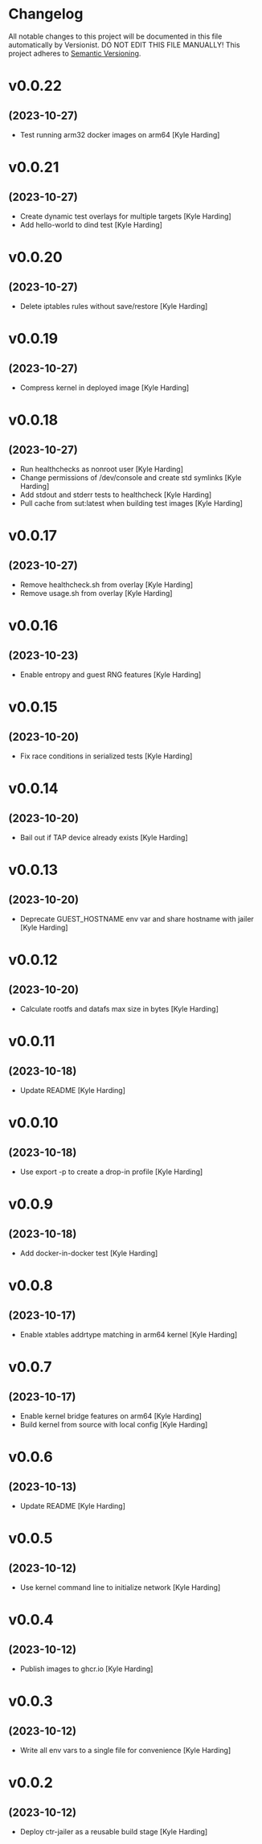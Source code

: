# Changelog

All notable changes to this project will be documented in this file
automatically by Versionist. DO NOT EDIT THIS FILE MANUALLY!
This project adheres to [Semantic Versioning](http://semver.org/).

# v0.0.22
## (2023-10-27)

* Test running arm32 docker images on arm64 [Kyle Harding]

# v0.0.21
## (2023-10-27)

* Create dynamic test overlays for multiple targets [Kyle Harding]
* Add hello-world to dind test [Kyle Harding]

# v0.0.20
## (2023-10-27)

* Delete iptables rules without save/restore [Kyle Harding]

# v0.0.19
## (2023-10-27)

* Compress kernel in deployed image [Kyle Harding]

# v0.0.18
## (2023-10-27)

* Run healthchecks as nonroot user [Kyle Harding]
* Change permissions of /dev/console and create std symlinks [Kyle Harding]
* Add stdout and stderr tests to healthcheck [Kyle Harding]
* Pull cache from sut:latest when building test images [Kyle Harding]

# v0.0.17
## (2023-10-27)

* Remove healthcheck.sh from overlay [Kyle Harding]
* Remove usage.sh from overlay [Kyle Harding]

# v0.0.16
## (2023-10-23)

* Enable entropy and guest RNG features [Kyle Harding]

# v0.0.15
## (2023-10-20)

* Fix race conditions in serialized tests [Kyle Harding]

# v0.0.14
## (2023-10-20)

* Bail out if TAP device already exists [Kyle Harding]

# v0.0.13
## (2023-10-20)

* Deprecate GUEST_HOSTNAME env var and share hostname with jailer [Kyle Harding]

# v0.0.12
## (2023-10-20)

* Calculate rootfs and datafs max size in bytes [Kyle Harding]

# v0.0.11
## (2023-10-18)

* Update README [Kyle Harding]

# v0.0.10
## (2023-10-18)

* Use export -p to create a drop-in profile [Kyle Harding]

# v0.0.9
## (2023-10-18)

* Add docker-in-docker test [Kyle Harding]

# v0.0.8
## (2023-10-17)

* Enable xtables addrtype matching in arm64 kernel [Kyle Harding]

# v0.0.7
## (2023-10-17)

* Enable kernel bridge features on arm64 [Kyle Harding]
* Build kernel from source with local config [Kyle Harding]

# v0.0.6
## (2023-10-13)

* Update README [Kyle Harding]

# v0.0.5
## (2023-10-12)

* Use kernel command line to initialize network [Kyle Harding]

# v0.0.4
## (2023-10-12)

* Publish images to ghcr.io [Kyle Harding]

# v0.0.3
## (2023-10-12)

* Write all env vars to a single file for convenience [Kyle Harding]

# v0.0.2
## (2023-10-12)

* Deploy ctr-jailer as a reusable build stage [Kyle Harding]
